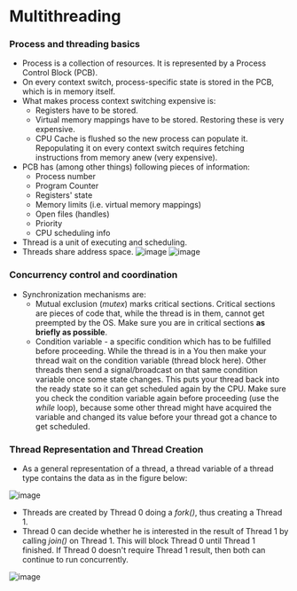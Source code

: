 # Multithreading

### Process and threading basics

* Process is a collection of resources. It is represented by a Process Control Block (PCB).
* On every context switch, process-specific state is stored in the PCB, which is in memory itself.
* What makes process context switching expensive is:
    * Registers have to be stored.
    * Virtual memory mappings have to be stored. Restoring these is very expensive.
    * CPU Cache is flushed so the new process can populate it. Repopulating it on every context switch requires fetching instructions from memory anew (very expensive).
* PCB has (among other things) following pieces of information:
    * Process number
    * Program Counter
    * Registers' state
    * Memory limits (i.e. virtual memory mappings)
    * Open files (handles)
    * Priority
    * CPU scheduling info
* Thread is a unit of executing and scheduling.
* Threads share address space.
![image](https://user-images.githubusercontent.com/26722936/76698186-3b112000-66a0-11ea-966e-e03455100dc3.png)
![image](https://user-images.githubusercontent.com/26722936/76698274-56c8f600-66a1-11ea-9959-fcf2dd4d7530.png)

### Concurrency control and coordination

* Synchronization mechanisms are:
    * Mutual exclusion (*mutex*) marks critical sections. Critical sections are pieces of code that, while the thread is in them, cannot get preempted by the OS. Make sure you are in critical sections __as briefly as possible__.
    * Condition variable - a specific condition which has to be fulfilled before proceeding. While the thread is in a You then make your thread wait on the condition variable (thread block here). Other threads then send a signal/broadcast on that same condition variable once some state changes. This puts your thread back into the ready state so it can get scheduled again by the CPU. Make sure you check the condition variable again before proceeding (use the *while* loop), because some other thread might have acquired the variable and changed its value before your thread got a chance to get scheduled.

### Thread Representation and Thread Creation

* As a general representation of a thread, a thread variable of a thread type contains the data as in the figure below:

![image](https://user-images.githubusercontent.com/26722936/76698638-d953b480-66a5-11ea-9e91-9b742d8cfe14.png)

* Threads are created by Thread 0 doing a *fork()*, thus creating a Thread 1.
* Thread 0 can decide whether he is interested in the result of Thread 1 by calling *join()* on Thread 1. This will block Thread 0 until Thread 1 finished. If Thread 0 doesn't require Thread 1 result, then both can continue to run concurrently.

![image](https://user-images.githubusercontent.com/26722936/76698614-706c3c80-66a5-11ea-9cad-096494c08889.png)




    
    
    
    
